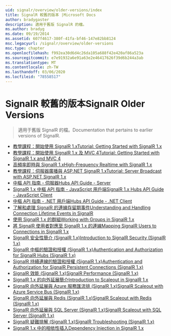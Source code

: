 ```yaml
---
uid: signalr/overview/older-versions/index
title: SignalR 較舊的版本 |Microsoft Docs
author: bradygaster
description: 適用于舊版 SignalR 的檔。
ms.author: bradyg
ms.date: 09/19/2014
ms.assetid: 607f4617-380f-41fa-bf46-147e82bb8124
msc.legacyurl: /signalr/overview/older-versions
msc.type: chapter
ms.openlocfilehash: f992ea30d6d4c26da105a688f42e420af86a523a
ms.sourcegitcommit: e7e91932a6e91a63e2e46417626f39d6b244a3ab
ms.translationtype: MT
ms.contentlocale: zh-TW
ms.lasthandoff: 03/06/2020
ms.locfileid: "78558517"
---
```

# <a name="signalr-older-versions"></a><span data-ttu-id="28c4c-103">SignalR 較舊的版本</span><span class="sxs-lookup"><span data-stu-id="28c4c-103">SignalR Older Versions</span></span>

> <span data-ttu-id="28c4c-104">適用于舊版 SignalR 的檔。</span><span class="sxs-lookup"><span data-stu-id="28c4c-104">Documentation that pertains to earlier versions of SignalR.</span></span>

- [<span data-ttu-id="28c4c-105">教學課程：開始使用 SignalR 1.x</span><span class="sxs-lookup"><span data-stu-id="28c4c-105">Tutorial: Getting Started with SignalR 1.x</span></span>](tutorial-getting-started-with-signalr.md)
- [<span data-ttu-id="28c4c-106">教學課程：開始使用 SignalR 1.x 及 MVC 4</span><span class="sxs-lookup"><span data-stu-id="28c4c-106">Tutorial: Getting Started with SignalR 1.x and MVC 4</span></span>](tutorial-getting-started-with-signalr-and-mvc-4.md)
- [<span data-ttu-id="28c4c-107">高頻率即時與 SignalR 1.x</span><span class="sxs-lookup"><span data-stu-id="28c4c-107">High-Frequency Realtime with SignalR 1.x</span></span>](tutorial-high-frequency-realtime-with-signalr.md)
- [<span data-ttu-id="28c4c-108">教學課程：伺服器廣播與 ASP.NET SignalR 1.x</span><span class="sxs-lookup"><span data-stu-id="28c4c-108">Tutorial: Server Broadcast with ASP.NET SignalR 1.x</span></span>](tutorial-server-broadcast-with-aspnet-signalr.md)
- [<span data-ttu-id="28c4c-109">中樞 API 指南 - 伺服器</span><span class="sxs-lookup"><span data-stu-id="28c4c-109">Hubs API Guide - Server</span></span>](signalr-1x-hubs-api-guide-server.md)
- [<span data-ttu-id="28c4c-110">SignalR 1.x 中樞 API 指南 - JavaScript 用戶端</span><span class="sxs-lookup"><span data-stu-id="28c4c-110">SignalR 1.x Hubs API Guide - JavaScript Client</span></span>](signalr-1x-hubs-api-guide-javascript-client.md)
- [<span data-ttu-id="28c4c-111">中樞 API 指南 - .NET 用戶端</span><span class="sxs-lookup"><span data-stu-id="28c4c-111">Hubs API Guide - .NET Client</span></span>](signalr-1x-hubs-api-guide-net-client.md)
- [<span data-ttu-id="28c4c-112">了解和處理 SignalR 的連線存留期事件</span><span class="sxs-lookup"><span data-stu-id="28c4c-112">Understanding and Handling Connection Lifetime Events in SignalR</span></span>](handling-connection-lifetime-events.md)
- [<span data-ttu-id="28c4c-113">使用 SignalR 1.x 的群組</span><span class="sxs-lookup"><span data-stu-id="28c4c-113">Working with Groups in SignalR 1.x</span></span>](working-with-groups.md)
- [<span data-ttu-id="28c4c-114">將 SignalR 使用者對應至 SignalR 1.x 的連線</span><span class="sxs-lookup"><span data-stu-id="28c4c-114">Mapping SignalR Users to Connections in SignalR 1.x</span></span>](mapping-users-to-connections.md)
- [<span data-ttu-id="28c4c-115">SignalR 安全性簡介 (SignalR 1.x)</span><span class="sxs-lookup"><span data-stu-id="28c4c-115">Introduction to SignalR Security (SignalR 1.x)</span></span>](introduction-to-security.md)
- [<span data-ttu-id="28c4c-116">SignalR 中樞的驗證和授權 (SignalR 1.x)</span><span class="sxs-lookup"><span data-stu-id="28c4c-116">Authentication and Authorization for SignalR Hubs (SignalR 1.x)</span></span>](hub-authorization.md)
- [<span data-ttu-id="28c4c-117">SignalR 持續連線的驗證和授權 (SignalR 1.x)</span><span class="sxs-lookup"><span data-stu-id="28c4c-117">Authentication and Authorization for SignalR Persistent Connections (SignalR 1.x)</span></span>](persistent-connection-authorization.md)
- [<span data-ttu-id="28c4c-118">SignalR 效能 (SignalR 1.x)</span><span class="sxs-lookup"><span data-stu-id="28c4c-118">SignalR Performance (SignalR 1.x)</span></span>](signalr-performance.md)
- [<span data-ttu-id="28c4c-119">SignalR 1.x 的向外延展簡介</span><span class="sxs-lookup"><span data-stu-id="28c4c-119">Introduction to Scaleout in SignalR 1.x</span></span>](scaleout-in-signalr.md)
- [<span data-ttu-id="28c4c-120">SignalR 向外延展與 Azure 服務匯流排 (SignalR 1.x)</span><span class="sxs-lookup"><span data-stu-id="28c4c-120">SignalR Scaleout with Azure Service Bus (SignalR 1.x)</span></span>](scaleout-with-windows-azure-service-bus.md)
- [<span data-ttu-id="28c4c-121">SignalR 向外延展與 Redis (SignalR 1.x)</span><span class="sxs-lookup"><span data-stu-id="28c4c-121">SignalR Scaleout with Redis (SignalR 1.x)</span></span>](scaleout-with-redis.md)
- [<span data-ttu-id="28c4c-122">SignalR 向外延展與 SQL Server (SignalR 1.x)</span><span class="sxs-lookup"><span data-stu-id="28c4c-122">SignalR Scaleout with SQL Server (SignalR 1.x)</span></span>](scaleout-with-sql-server.md)
- [<span data-ttu-id="28c4c-123">SignalR 疑難排解 (SignalR 1.x)</span><span class="sxs-lookup"><span data-stu-id="28c4c-123">SignalR Troubleshooting (SignalR 1.x)</span></span>](troubleshooting.md)
- [<span data-ttu-id="28c4c-124">SignalR 1.x 中的相依性插入</span><span class="sxs-lookup"><span data-stu-id="28c4c-124">Dependency Injection in SignalR 1.x</span></span>](dependency-injection.md)
